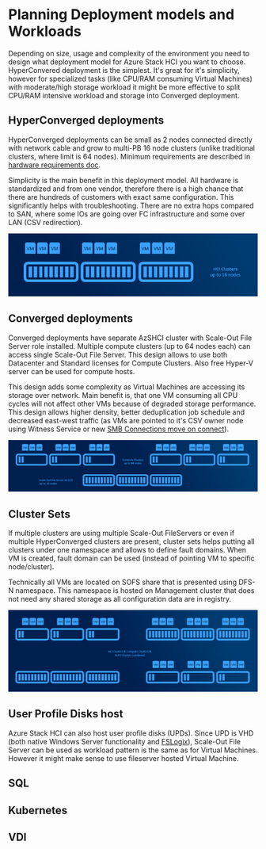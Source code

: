 # Planning Deployment models and Workloads

Depending on size, usage and complexity of the environment you need to design what deployment model for Azure Stack HCI you want to choose. HyperConvered deployment is the simplest. It's great for it's simplicity, however for specialized tasks (like CPU/RAM consuming Virtual Machines) with moderate/high storage workload it might be more effective to split CPU/RAM intensive workload and storage into Converged deployment.

## HyperConverged deployments

HyperConverged deployments can be small as 2 nodes connected directly with network cable and grow to multi-PB 16 node clusters (unlike traditional clusters, where limit is 64 nodes). Minimum requirements are described in [hardware requirements doc](https://docs.microsoft.com/en-us/windows-server/storage/storage-spaces/storage-spaces-direct-hardware-requirements).

Simplicity is the main benefit in this deployment model. All hardware is standardized and from one vendor, therefore there is a high chance that there are hundreds of customers with exact same configuration. This significantly helps with troubleshooting. There are no extra hops compared to SAN, where some IOs are going over FC infrastructure and some over LAN (CSV redirection).

![](03-Deployment-Models-and-Workloads/media/HyperConvergedModel01.png)

## Converged deployments

Converged deployments have separate AzSHCI cluster with Scale-Out File Server role installed. Multiple compute clusters (up to 64 nodes each) can access single Scale-Out File Server. This design allows to use both Datacenter and Standard licenses for Compute Clusters. Also free Hyper-V server can be used for compute hosts.

This design adds some complexity as Virtual Machines are accessing its storage over network. Main benefit is, that one VM consuming all CPU cycles will not affect other VMs because of degraded storage performance. This design allows higher density, better deduplication job schedule and decreased east-west traffic (as VMs are pointed to it's CSV owner node using Witness Service or new [SMB Connections move on connect](https://techcommunity.microsoft.com/t5/failover-clustering/scale-out-file-server-improvements-in-windows-server-2019/ba-p/372156)).

![](03-Deployment-Models-and-Workloads/media/ConvergedModel01.png)

## Cluster Sets

If multiple clusters are using multiple Scale-Out FileServers or even if multiple HyperConverged clusters are present, cluster sets helps putting all clusters under one namespace and allows to define fault domains. When VM is created, fault domain can be used (instead of pointing VM to specific node/cluster).

Technically all VMs are located on SOFS share that is presented using DFS-N namespace. This namespace is hosted on Management cluster that does not need any shared storage as all configuration data are in registry.

![](03-Deployment-Models-and-Workloads/media/ClusterSets01.png)

## User Profile Disks host

Azure Stack HCI can also host user profile disks (UPDs). Since UPD is VHD (both native Windows Server functionality and [FSLogix](https://github.com/microsoft/MSLab/tree/master/Scenarios/FSLogix)), Scale-Out File Server can be used as workload pattern is the same as for Virtual Machines. However it might make sense to use fileserver hosted Virtual Machine.

## SQL

<TBD>

## Kubernetes

<TBD>

## VDI

<TBD>